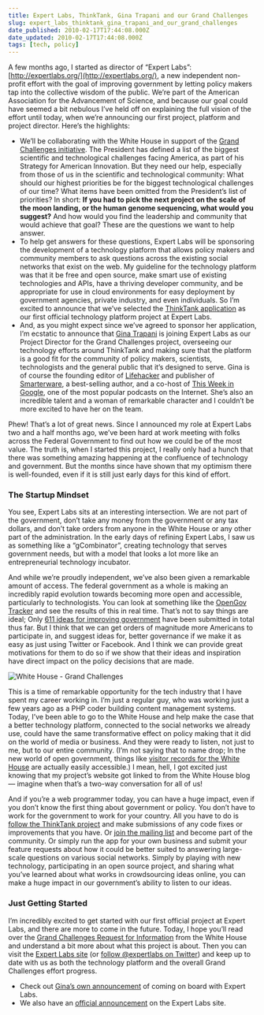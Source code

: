 ```yaml
---
title: Expert Labs, ThinkTank, Gina Trapani and our Grand Challenges
slug: expert_labs_thinktank_gina_trapani_and_our_grand_challenges
date_published: 2010-02-17T17:44:08.000Z
date_updated: 2010-02-17T17:44:08.000Z
tags: [tech, policy]
---
```


A few months ago, I started as director of “Expert Labs”:[http://expertlabs.org/](http://expertlabs.org/), a new independent non-profit effort with the goal of improving government by letting policy makers tap into the collective wisdom of the public. We’re part of the American Association for the Advancement of Science, and because our goal could have seemed a bit nebulous I’ve held off on explaining the full vision of the effort until today, when we’re announcing our first project, platform and project director. Here’s the highlights:

- We’ll be collaborating with the White House in support of the [Grand Challenges initiative](http://www.whitehouse.gov/blog/2010/02/04/grand-challenges-21st-century). The President has defined a list of the biggest scientific and technological challenges facing America, as part of his Strategy for American Innovation. But they need our help, especially from those of us in the scientific and technological community: What should our highest priorities be for the biggest technological challenges of our time? What items have been omitted from the President’s list of priorities? In short: **If you had to pick the next project on the scale of the moon landing, or the human genome sequencing, what would you suggest?** And how would you find the leadership and community that would achieve that goal? These are the questions we want to help answer.
- To help get answers for these questions, Expert Labs will be sponsoring the development of a technology platform that allows policy makers and community members to ask questions across the existing social networks that exist on the web. My guideline for the technology platform was that it be free and open source, make smart use of existing technologies and APIs, have a thriving developer community, and be appropriate for use in cloud environments for easy deployment by government agencies, private industry, and even individuals. So I’m excited to announce that we’ve selected the [ThinkTank application](http://thinktankapp.com/) as our first official technology platform project at Expert Labs.
- And, as you might expect since we’ve agreed to sponsor her application, I’m ecstatic to announce that [Gina Trapani](http://ginatrapani.org/) is joining Expert Labs as our Project Director for the Grand Challenges project, overseeing our technology efforts around ThinkTank and making sure that the platform is a good fit for the community of policy makers, scientists, technologists and the general public that it’s designed to serve. Gina is of course the founding editor of [Lifehacker](http://lifehacker.com/) and publisher of [Smarterware](http://smarterware.org), a best-selling author, and a co-host of [This Week in Google](http://twit.tv/twig), one of the most popular podcasts on the Internet. She’s also an incredible talent and a woman of remarkable character and I couldn’t be more excited to have her on the team.

Phew! That’s a lot of great news. Since I announced my role at Expert Labs two and a half months ago, we’ve been hard at work meeting with folks across the Federal Government to find out how we could be of the most value. The truth is, when I started this project, I really only had a hunch that there was something amazing happening at the confluence of technology and government. But the months since have shown that my optimism there is well-founded, even if it is still just early days for this kind of effort.

### The Startup Mindset

You see, Expert Labs sits at an interesting intersection. We are not part of the government, don’t take any money from the government or any tax dollars, and don’t take orders from anyone in the White House or any other part of the administration. In the early days of refining Expert Labs, I saw us as something like a “gCombinator”, creating technology that serves government needs, but with a model that looks a lot more like an entrepreneurial technology incubator.

And while we’re proudly independent, we’ve also been given a remarkable amount of access. The federal government as a whole is making an incredibly rapid evolution towards becoming more open and accessible, particularly to technologists. You can look at something like the [OpenGov Tracker](http://www.opengovtracker.com/) and see the results of this in real time. That’s not to say things are ideal; Only [611 ideas for improving government](http://sunlightlabs.com/blog/2010/are-american-people-short-ideas/) have been submitted in total thus far. But I think that we can get orders of magnitude more Americans to participate in, and suggest ideas for, better governance if we make it as easy as just using Twitter or Facebook. And I think we can provide great motivations for them to do so if we show that their ideas and inspiration have direct impact on the policy decisions that are made.

![White House - Grand Challenges](https://cdn.glitch.global/c4e475b2-a54e-47e0-973c-ed0bd1b46262/wh-gc.png?v=1670809794540)

This is a time of remarkable opportunity for the tech industry that I have spent my career working in. I’m just a regular guy, who was working just a few years ago as a PHP coder building content management systems. Today, I’ve been able to go to the White House and help make the case that a better technology platform, connected to the social networks we already use, could have the same transformative effect on policy making that it did on the world of media or business. And they were ready to listen, not just to me, but to our entire community. (I’m not saying that to name drop; In the new world of open government, things like [visitor records for the White House](http://www.whitehouse.gov/waves/all/anil#visitor-data) are actually easily accessible.) I mean, hell, I got excited just knowing that my project’s website got linked to from the White House blog — imagine when that’s a two-way conversation for all of us!

And if you’re a web programmer today, you can have a huge impact, even if you don’t know the first thing about government or policy. You don’t have to work for the government to work for your country. All you have to do is [follow the ThinkTank project](http://github.com/ginatrapani/thinktank) and make submissions of any code fixes or improvements that you have. Or [join the mailing list](http://groups.google.com/group/thinktankapp) and become part of the community. Or simply run the app for your own business and submit your feature requests about how it could be better suited to answering large-scale questions on various social networks. Simply by playing with new technology, participating in an open source project, and sharing what you’ve learned about what works in crowdsourcing ideas online, you can make a huge impact in our government’s ability to listen to our ideas.

### Just Getting Started

I’m incredibly excited to get started with our first official project at Expert Labs, and there are more to come in the future. Today, I hope you’ll read over the [Grand Challenges Request for Information](http://www.whitehouse.gov/administration/eop/ostp/grand-challenges-request-information) from the White House and understand a bit more about what this project is about. Then you can visit the [Expert Labs site](http://expertlabs.org/) (or [follow @expertlabs on Twitter](http://twitter.com/expertlabs)) and keep up to date with us as both the technology platform and the overall Grand Challenges effort progress.

- Check out [Gina’s own announcement](http://smarterware.org/5187/thinktank-is-now-at-expert-labs) of coming on board with Expert Labs.
- We also have an [official announcement](http://expertlabs.org/2010/02/in-support-of-grand-challenges.html) on the Expert Labs site.
